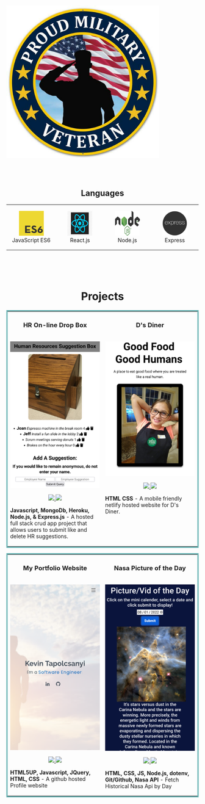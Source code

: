 <img align= "center" src="images/veteran.jpg" style="max-width: 400px"/>

</br></br></br>
<!-- or should i use <br /> -->

<h2 style="margin-top:12px" align="center">Languages</h2>

<table align="center">
    <tr>
        <td align="center"  width="140" height="112.43">
            <img src="images/es6.png" width="65" height="65" alt="JavaScript ES6" />
            <br>JavaScript ES6
        </td>
        <td align="center"  width="140" height="112.43">
            <img src="images/react.png" width="65" height="65" alt="React.js" />
            <br>React.js
        </td>
        <td align="center"  width="140" height="112.43">
            <img src="images/node.png" width="65" height="65" alt="Node.js" />
            <br>Node.js
        </td>
        <td align="center"  width="140" height="112.43">
            <img src="images/express.png" width="65" height="65" alt="Express.js" />
            <br>Express
        </td>
        <!-- add mongoDb heroku netlify git github rename to Technologies -->
    </tr>
</table>
</br></br></br>

<h1 align="center">Projects</h1>
<table bordercolor="#66b2b2">
  
  <tr>
    <td width="50%" valign="top">
      <h3 align="center">HR On-line Drop Box</h3>
        <br />
        <a target="_blank" href="https://hr-box.herokuapp.com/">
            <img src="images/HrBox.png" width="100%" alt="#"/>
        </a>
        <br />
        <p align="center">
          
  <a target="_blank" href="https://github.com/KevinTapol/HR-Box" >
    <img src="https://img.shields.io/static/v1?label=|&message=REPO&color=23555f&style=plastic&logo=github&logo-color=white"/>
  </a>  
  <a target="_blank" href="https://hr-box.herokuapp.com/" >
    <img src="https://img.shields.io/static/v1?label=|&message=WEBSITE&color=cdf998&style=plastic&logo=wordpress&logo-color=white"/>
  </a>
      </p>
        <p><strong>Javascript, MongoDb, Heroku, Node.js, & Express.js</strong> - A hosted full stack crud app project that allows users to submit like and delete HR suggestions.</p>
    </td>
    <td width="50%" valign="top">
      <h3 align="center">D's Diner</h3>
        <br />
      <a target="_blank" href="https://dees-diner.netlify.app/">
            <img src="images/D'sDiner.png" width="100%"  alt="#"/>
        </a>
        <br />
        <p align="center">
          
  <a target="_blank" href="https://github.com/KevinTapol/diner">
    <img src="https://img.shields.io/static/v1?label=|&message=REPO&color=23555f&style=plastic&logo=github&logo-color=white"/>
  </a>
  <a target="_blank" href="https://dees-diner.netlify.app/" >
    <img src="https://img.shields.io/static/v1?label=|&message=WEBSITE&color=cdf998&style=plastic&logo=wordpress&logo-color=white"/>
  </a>
      </p>
        <p><strong>HTML CSS</strong> - A mobile friendly netlify hosted website for D's Diner. </p>
    </td>
  </tr> 
</table>
<table bordercolor="#66b2b2">
  
  <tr>
    <td width="50%" valign="top">
      <h3 align="center">My Portfolio Website</h3>
        <br />
        <a target="_blank" href="https://kevintapolcsanyi.netlify.app/">
            <img src="images/portfolio.png" width="100%" alt="#"/>
        </a>
        <br />
        <p align="center">
          
  <a target="_blank" href="https://github.com/KevinTapol/PortfolioC" >
    <img src="https://img.shields.io/static/v1?label=|&message=REPO&color=23555f&style=plastic&logo=github&logo-color=white"/>
  </a>  
  <a target="_blank" href="https://kevintapolcsanyi.netlify.app/" >
    <img src="https://img.shields.io/static/v1?label=|&message=WEBSITE&color=cdf998&style=plastic&logo=wordpress&logo-color=white"/>
  </a>
      </p>
        <p><strong>HTML5UP, Javascript, JQuery, HTML, CSS</strong> - A github hosted Profile website</p>
    </td>
    <td width="50%" valign="top">
      <h3 align="center">Nasa Picture of the Day</h3>
        <br />
      <a target="_blank" href="https://kevintapol.github.io/NasaApi/index.html">
            <img src="images/nasaapi.png" width="100%"  alt="#"/>
        </a>
        <br />
        <p align="center">
          
  <a target="_blank" href="https://github.com/KevinTapol/NasaApi" >
    <img src="https://img.shields.io/static/v1?label=|&message=REPO&color=23555f&style=plastic&logo=github&logo-color=white"/>
  </a>
  <a target="_blank" href="https://kevintapol.github.io/NasaApi/index.html" >
    <img src="https://img.shields.io/static/v1?label=|&message=WEBSITE&color=cdf998&style=plastic&logo=wordpress&logo-color=white"/>
  </a>
      </p>
        <p><strong>HTML, CSS, JS, Node.js, dotenv, Git/Github, Nasa API</strong> - Fetch Historical Nasa Api by Day</p>
    </td>
  </tr> 
</table>
